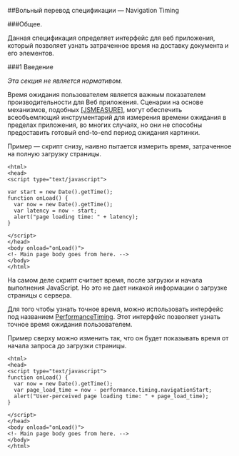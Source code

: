 ##Вольный перевод спецификации — Navigation Timing

###Общее.

Данная спецификация определяет интерфейс для веб приложения, который позволяет узнать затраченное время на доставку документа и его элементов.

###1 Введение

*Эта секция не является нормативом.*

Время ожидания пользователем является важным показателем производительности для Веб приложения. Сценарии на основе механизмов, подобных [[JSMEASURE]](http://www.w3.org/TR/navigation-timing/#JSMeasure), могут обеспечить всеобъемлющий инструментарий для измерения времени ожидания в пределах приложения, во многих случаях, но они не способны предоставить готовый end-to-end период ожидания картинки.

Пример — скрипт снизу, наивно пытается измерить время, затраченное на полную загрузку страницы.
```
<html>
<head>
<script type="text/javascript">

var start = new Date().getTime();
function onLoad() {
  var now = new Date().getTime();
  var latency = now - start;
  alert("page loading time: " + latency);
}

</script>
</head>
<body onload="onLoad()">
<!- Main page body goes from here. -->
</body>
</html>
```
На самом деле скрипт считает время,  после загрузки  и начала выполнения JavaScript. Но это не дает никакой информации о загрузке страницы с сервера.

Для того чтобы узнать точное время, можно использовать интерфейс под названием [PerformanceTiming](http://www.w3.org/TR/navigation-timing/#performancetiming). Этот интерфейс позволяет узнать точное время ожидания пользователем.

Пример сверху можно изменить так, что он будет показывать время от начала запроса до загрузки страницы.
```
<html>
<head>
<script type="text/javascript">
function onLoad() {
  var now = new Date().getTime();
  var page_load_time = now - performance.timing.navigationStart;
  alert("User-perceived page loading time: " + page_load_time);
}

</script>
</head>
<body onload="onLoad()">
<!- Main page body goes from here. -->
</body>
</html>
``` 
